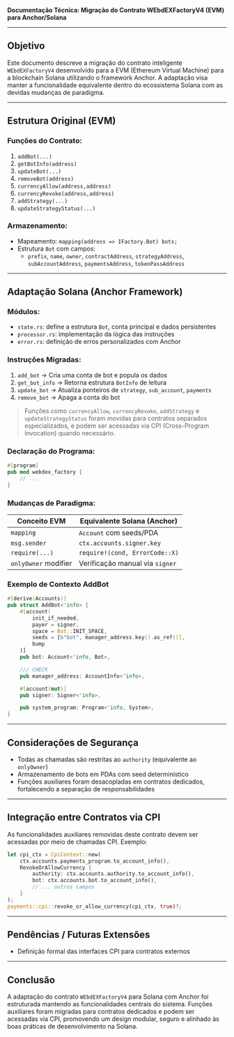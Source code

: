 **Documentação Técnica: Migração do Contrato WEbdEXFactoryV4 (EVM) para Anchor/Solana**

---

## Objetivo
Este documento descreve a migração do contrato inteligente `WEbdEXFactoryV4` desenvolvido para a EVM (Ethereum Virtual Machine) para a blockchain Solana utilizando o framework Anchor. A adaptação visa manter a funcionalidade equivalente dentro do ecossistema Solana com as devidas mudanças de paradigma.

---

## Estrutura Original (EVM)

### Funções do Contrato:
1. `addBot(...)`
2. `getBotInfo(address)`
3. `updateBot(...)`
4. `removeBot(address)`
5. `currencyAllow(address,address)`
6. `currencyRevoke(address,address)`
7. `addStrategy(...)`
8. `updateStrategyStatus(...)`

### Armazenamento:
- Mapeamento: `mapping(address => IFactory.Bot) bots;`
- Estrutura `Bot` com campos:
  - `prefix`, `name`, `owner`, `contractAddress`, `strategyAddress`, `subAccountAddress`, `paymentsAddress`, `tokenPassAddress`

---

## Adaptação Solana (Anchor Framework)

### Módulos:
- `state.rs`: define a estrutura `Bot`, conta principal e dados persistentes
- `processor.rs`: implementação da lógica das instruções
- `error.rs`: definição de erros personalizados com Anchor

### Instruções Migradas:
1. `add_bot`  → Cria uma conta de bot e popula os dados
2. `get_bot_info` → Retorna estrutura `BotInfo` de leitura
3. `update_bot` → Atualiza ponteiros de `strategy`, `sub_account`, `payments`
4. `remove_bot` → Apaga a conta do bot

> Funções como `currencyAllow`, `currencyRevoke`, `addStrategy` e `updateStrategyStatus` foram movidas para contratos separados especializados, e podem ser acessadas via CPI (Cross-Program Invocation) quando necessário.

### Declaração do Programa:
```rust
#[program]
pub mod webdex_factory {
    // ...
}
```

### Mudanças de Paradigma:
| Conceito EVM         | Equivalente Solana (Anchor)                 |
|----------------------|---------------------------------------------|
| `mapping`            | `Account` com seeds/PDA                     |
| `msg.sender`         | `ctx.accounts.signer.key`               |
| `require(...)`       | `require!(cond, ErrorCode::X)`             |
| `onlyOwner` modifier | Verificação manual via `signer`         |

### Exemplo de Contexto AddBot
```rust
#[derive(Accounts)]
pub struct AddBot<'info> {
    #[account(
        init_if_needed,
        payer = signer,
        space = Bot::INIT_SPACE,
        seeds = [b"bot", manager_address.key().as_ref()],
        bump
    )]
    pub bot: Account<'info, Bot>,

    /// CHECK
    pub manager_address: AccountInfo<'info>,

    #[account(mut)]
    pub signer: Signer<'info>,

    pub system_program: Program<'info, System>,
}
```

---

## Considerações de Segurança
- Todas as chamadas são restritas ao `authority` (equivalente ao `onlyOwner`)
- Armazenamento de bots em PDAs com seed determinístico
- Funções auxiliares foram desacopladas em contratos dedicados, fortalecendo a separação de responsabilidades

---

## Integração entre Contratos via CPI
As funcionalidades auxiliares removidas deste contrato devem ser acessadas por meio de chamadas CPI. Exemplo:
```rust
let cpi_ctx = CpiContext::new(
    ctx.accounts.payments_program.to_account_info(),
    RevokeOrAllowCurrency {
        authority: ctx.accounts.authority.to_account_info(),
        bot: ctx.accounts.bot.to_account_info(),
        // ... outros campos
    }
);
payments::cpi::revoke_or_allow_currency(cpi_ctx, true)?;
```

---

## Pendências / Futuras Extensões
- Definição formal das interfaces CPI para contratos externos

---

## Conclusão
A adaptação do contrato `WEbdEXFactoryV4` para Solana com Anchor foi estruturada mantendo as funcionalidades centrais do sistema. Funções auxiliares foram migradas para contratos dedicados e podem ser acessadas via CPI, promovendo um design modular, seguro e alinhado às boas práticas de desenvolvimento na Solana.